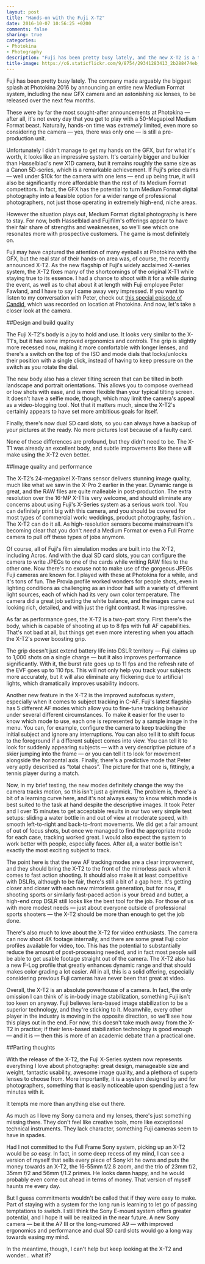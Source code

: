 ```yaml
---
layout: post
title: "Hands-on with the Fuji X-T2"
date: 2016-10-07 10:56:25 +0200
comments: false
sharing: true
categories: 
- Photokina
- Photography
description: "Fuji has been pretty busy lately, and the new X-T2 is a tour de force."
title-image: https://c6.staticflickr.com/9/8754/29341283413_2b288474eb_o.jpg
---
```


Fuji has been pretty busy lately. The company made arguably the biggest splash at Photokina 2016 by announcing an entire new Medium Format system, including the new GFX camera and an astonishing _six_ lenses, to be released over the next few months.

These were by far the most sought-after announcements at Photokina — after all, it's not every day that you get to play with a 50-Megapixel Medium Format beast. Naturally, hands-on time was _extremely_ limited, even more so considering the camera  — yes, there was only one — is still a pre-production unit.

Unfortunately I didn't manage to get my hands on the GFX, but for what it's worth, it looks like an impressive system. It's certainly bigger and bulkier than Hasselblad's new X1D camera, but it remains roughly the same size as a Canon 5D-series, which is a remarkable achievement. If Fuji's price claims — well under $10k for the camera with one lens — end up being true, it will also be significantly more affordable than the rest of its Medium Format competitors. In fact, the GFX has the potential to turn Medium Format digital photography into a feasible option for a wider range of professional photographers, not just those operating in extremely high-end, niche areas. 

However the situation plays out, Medium Format digital photography is here to stay. For now, both Hasselblad and Fujifilm's offerings appear to have their fair share of strengths and weaknesses, so we'll see which one resonates more with prospective customers. The game is most definitely on.

Fuji may have captured the attention of many eyeballs at Photokina with the GFX, but the real star of their hands-on area was, of course, the recently announced X-T2. As the new flagship of Fuji's widely acclaimed X-series system, the X-T2 fixes many of the shortcomings of the original X-T1 while staying true to its essence. I had a chance to shoot with it for a while during the event, as well as to chat about it at length with Fuji employee Peter Fawland, and I have to say I came away very impressed. If you want to listen to my conversation with Peter, check out [this special episode of Candid](), which was recorded on location at Photokina. And now, let's take a closer look at the camera.


##Design and build quality

The Fuji X-T2's body is a joy to hold and use. It looks very similar to the X-T1's, but it has some improved ergonomics and controls. The grip is slightly more recessed now, making it more comfortable with longer lenses, and there's a switch on the top of the ISO and mode dials that locks/unlocks their position with a single click, instead of having to keep pressure on the switch as you rotate the dial. 

The new body also has a clever tilting screen that can be tilted in both landscape and portrait orientations. This allows you to compose overhead or low shots with ease, and is more flexible than your typical tilting screen. It doesn't have a selfie mode, though, which may limit the camera's appeal as a video-blogging tool. Not that it matters much, since the X-T2's certainly appears to have set more ambitious goals for itself.

Finally, there's now dual SD card slots, so you can always have a backup of your pictures at the ready. No more pictures lost because of a faulty card.

None of these differences are profound, but they didn't need to be. The X-T1 was already an excellent body, and subtle improvements like these will make using the X-T2 even better.


##Image quality and performance

The X-T2’s 24-megapixel X-Trans sensor delivers stunning image quality, much like what we saw in the X-Pro 2 earlier in the year. Dynamic range is great, and the RAW files are quite malleable in post-production. The extra resolution over the 16-MP X-T1 is very welcome, and should eliminate any concerns about using Fuji's X-Series system as a serious work tool. You can definitely print big with this camera, and you should be covered for most types of commercial work: weddings, product photography, fashion... The X-T2 can do it all. As high-resolution sensors become mainstream it's becoming clear that you don't _need_ a Medium Format or even a Full Frame camera to pull off these types of jobs anymore.

Of course, all of Fuji's film simulation modes are built into the X-T2, including Acros. And with the dual SD card slots, you can configure the camera to write JPEGs to one of the cards while writing RAW files to the other one. Now there's no excuse not to make use of the gorgeous JPEGs Fuji cameras are known for. I played with these at Photokina for a while, and it's tons of fun. The Provia profile worked wonders for people shots, even in lighting conditions as challenging as an indoor hall with a variety of different light sources, each of which had its very own color temperature. The camera did a great job setting the white balance, and the images came out looking rich, detailed, and with just the right contrast. It was impressive.

As far as performance goes, the X-T2 is a two-part story. First there's the body, which is capable of shooting at up to 8 fps with full AF capabilities. That's not bad at all, but things get even more interesting when you attach the X-T2's power boosting grip.

The grip doesn't just extend battery life into DSLR territory — Fuji claims up to 1,000 shots on a single charge — but it also improves performance significantly. With it, the burst rate goes up to 11 fps and the refresh rate of the EVF goes up to 110 fps. This will not only help you track your subjects more accurately, but it will also eliminate any flickering due to artificial lights, which dramatically improves usability indoors.

Another new feature in the X-T2 is the improved autofocus system, especially when it comes to subject tracking in C-AF. Fuji's latest flagship has 5 different AF modes which allow you to fine-tune tracking behavior under several different circumstances. To make it easier for the user to know which mode to use, each one is represented by a sample image in the menu. You can, for example, configure the camera to keep tracking the initial subject and ignore any interruptions. You can also tell it to shift focus to the foreground if a different subject comes into view. You can tell it to look for suddenly appearing subjects — with a very descriptive picture of a skier jumping into the frame — or you can tell it to look for movement alongside the horizontal axis. Finally, there's a predictive mode that Peter very aptly described as “total chaos”. The picture for that one is, fittingly, a tennis player during a match.

Now, in my brief testing, the new modes definitely change the way the camera tracks motion, so this isn't just a gimmick. The problem is, there's a bit of a learning curve here, and it's not always easy to know which mode is best suited to the task at hand despite the descriptive images. It took Peter and I over 15 minutes to get acceptable results in our two very simple test setups: sliding a water bottle in and out of view at moderate speed, with smooth left-to-right and back-to-front movements. We did get a fair amount of out of focus shots, but once we managed to find the appropriate mode for each case, tracking worked great. I would also expect the system to work better with people, especially faces. After all, a water bottle isn't exactly the most exciting subject to track.

The point here is that the new AF tracking modes are a clear improvement, and they should bring the X-T2 to the front of the mirrorless pack when it comes to fast action shooting. It should also make it at least competitive with DSLRs, although to be fair, there's still a bit of a gap here. It's getting closer and closer with each new mirrorless generation, but for now, if shooting sports or similarly fast-paced action is your bread and butter, a high-end crop DSLR still looks like the best tool for the job. For those of us with more modest needs — just about everyone outside of professional sports shooters — the X-T2 should be more than enough to get the job done.

There's also much to love about the X-T2 for video enthusiasts. The camera can now shoot 4K footage internally, and there are some great Fuji color profiles available for video, too. This has the potential to substantially reduce the amount of post-processing needed, and in fact most people will be able to get usable footage straight out of the camera. The X-T2 also has a new F-Log profile that greatly enhances dynamic range and that should makes color grading a lot easier. All in all, this is a solid offering, especially considering previous Fuji cameras have never been that great at video.

Overall, the X-T2 is an absolute powerhouse of a camera. In fact, the only omission I can think of is in-body image stabilization, something Fuji isn't too keen on anyway. Fuji believes lens-based image stabilization to be a superior technology, and they're sticking to it. Meanwhile, every other player in the industry is moving in the opposite direction, so we'll see how this plays out in the end. For now, this doesn't take much away from the X-T2 in practice; if their lens-based stabilization technology is good enough — and it is — then this is more of an academic debate than a practical one.


##Parting thoughts

With the release of the X-T2, the Fuji X-Series system now represents everything I love about photography: great design, manageable size and weight, fantastic usability, awesome image quality, and a plethora of superb lenses to choose from. More importantly, it is a system designed by and for photographers, something that is easily noticeable upon spending just a few minutes with it.

It tempts me more than anything else out there.

As much as I love my Sony camera and my lenses, there's just something missing there. They don't feel like creative tools, more like exceptional technical instruments. They lack character, something Fuji cameras seem to have in spades. 

Had I not committed to the Full Frame Sony system, picking up an X-T2 would be _so_ easy. In fact, in some deep recess of my mind, I can see a version of myself that sells every piece of Sony kit he owns and puts the money towards an X-T2, the 16-55mm f/2.8 zoom, and the trio of 23mm f/2, 35mm f/2 and 56mm f/1.2 primes. He looks damn happy, and he would probably even come out ahead in terms of money. That version of myself haunts me every day.

But I guess commitments wouldn't be called that if they were easy to make. Part of staying with a system for the long run is learning to let go of passing temptations to switch. I still think the Sony E-mount system offers greater potential, and I hope it will be realized in the near future. A new Sony camera — be it the A7 III or the long-rumored A9 — with improved ergonomics and performance and dual SD card slots would go a long way towards easing my mind.

In the meantime, though, I can't help but keep looking at the X-T2 and wonder... what if?


